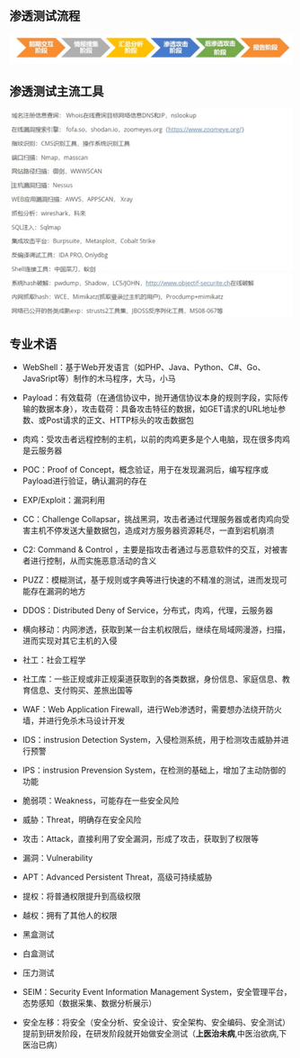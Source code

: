 ## 渗透测试流程

![image-20231118195141357](./002.渗透测试2.assets/image-20231118195141357.png)

## 渗透测试主流工具

![image-20231118195236776](./002.渗透测试2.assets/image-20231118195236776.png)

## 专业术语

- WebShell：基于Web开发语言（如PHP、Java、Python、C#、Go、JavaSript等）制作的木马程序，大马，小马

- Payload：有效载荷（在通信协议中，抛开通信协议本身的规则字段，实际传输的数据本身），攻击载荷：具备攻击特征的数据，如GET请求的URL地址参数、或Post请求的正文、HTTP标头的攻击数据包

- 肉鸡：受攻击者远程控制的主机，以前的肉鸡更多是个人电脑，现在很多肉鸡是云服务器
- POC：Proof of Concept，概念验证，用于在发现漏洞后，编写程序或Payload进行验证，确认漏洞的存在
- EXP/Exploit：漏洞利用
- CC：Challenge Collapsar，挑战黑洞，攻击者通过代理服务器或者肉鸡向受害主机不停发送大量数据包，造成对方服务器资源耗尽，一直到宕机崩溃
- C2: Command & Control ，主要是指攻击者通过与恶意软件的交互，对被害者进行控制，从而实施恶意活动的含义
- PUZZ：模糊测试，基于规则或字典等进行快速的不精准的测试，进而发现可能存在漏洞的地方
- DDOS：Distributed Deny of Service，分布式，肉鸡，代理，云服务器
- 横向移动：内网渗透，获取到某一台主机权限后，继续在局域网漫游，扫描，进而实现对其它主机的入侵
- 社工：社会工程学
- 社工库：一些正规或非正规渠道获取到的各类数据，身份信息、家庭信息、教育信息、支付购买、差旅出国等
- WAF：Web Application Firewall，进行Web渗透时，需要想办法绕开防火墙，并进行免杀木马设计开发
- IDS：instrusion Detection System，入侵检测系统，用于检测攻击威胁并进行预警
- IPS：instrusion Prevension System，在检测的基础上，增加了主动防御的功能
- 脆弱项：Weakness，可能存在一些安全风险
- 威胁：Threat，明确存在安全风险
- 攻击：Attack，直接利用了安全漏洞，形成了攻击，获取到了权限等
- 漏洞：Vulnerability
- APT：Advanced Persistent Threat，高级可持续威胁
- 提权：将普通权限提升到高级权限
- 越权：拥有了其他人的权限
- 黑盒测试
- 白盒测试
- 压力测试
- SEIM：Security Event Information Management System，安全管理平台，态势感知（数据采集、数据分析展示）
- 安全左移：将安全（安全分析、安全设计、安全架构、安全编码、安全测试）提前到研发阶段，在研发阶段就开始做安全测试（**上医治未病**,中医治欲病,下医治已病）
